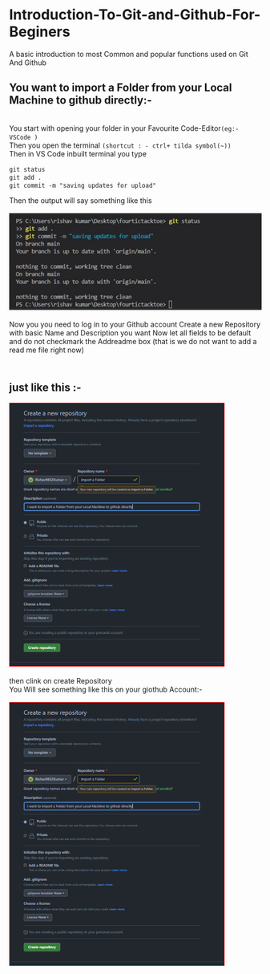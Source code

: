 # Introduction-To-Git-and-Github-For-Beginers
A basic introduction to most Common and popular functions used on Git And Github
## You want to import a Folder from your Local Machine to github directly:- 
</br>You start with opening your folder in your Favourite Code-Editor`(eg:- VSCode )`
</br>Then you open the terminal `(shortcut : - ctrl+ tilda symbol(~))`
</br>Then in VS Code inbuilt terminal you type
```
git status
git add .
git commit -m "saving updates for upload"
```
Then the output will say something like this </br></br>
<img src="https://github.com/Rishav9852Kumar/Introduction-To-Git-and-Github-For-Beginers/blob/main/Resources/github-image-1.jpg"></br></br>
Now you you need to log in to your Github account 
Create a new Repository with basic Name and Description you want
Now let all fields to be default and do not checkmark the Addreadme box (that is we do not want to add a read me file right now)
## </br><b>just like this :-</b></br>
<img src="https://github.com/Rishav9852Kumar/Introduction-To-Git-and-Github-For-Beginers/blob/main/Resources/github%202.PNG"></br>
</br>then clink on create Repository
</br>You Will see something like this on your giothub Account:-</br></br>
<img src="https://github.com/Rishav9852Kumar/Introduction-To-Git-and-Github-For-Beginers/blob/main/Resources/github%202.PNG">



